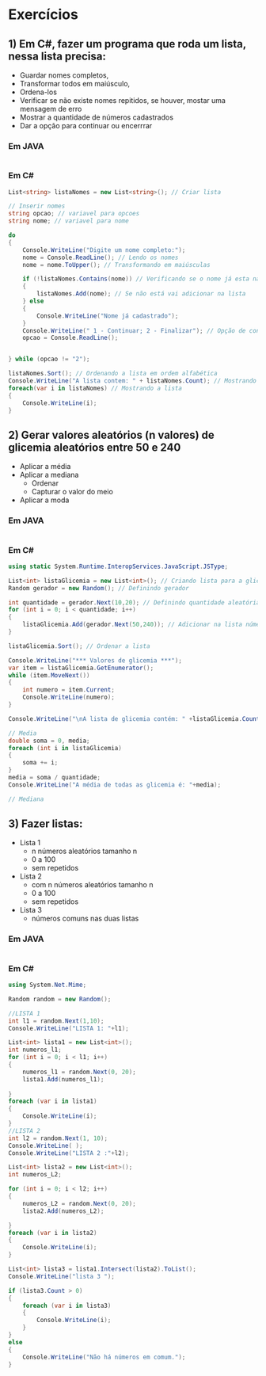 # Exercícios
## 1) Em C#, fazer um programa que roda um lista, nessa lista precisa:
* Guardar nomes completos, 
* Transformar todos em maiúsculo, 
* Ordena-los
* Verificar se não existe nomes repitidos, se houver, mostar uma mensagem de erro
* Mostrar a quantidade de números cadastrados
* Dar a opção para continuar ou encerrrar

### Em JAVA
```java

```

### Em C#
```c#
List<string> listaNomes = new List<string>(); // Criar lista

// Inserir nomes
string opcao; // variavel para opcoes
string nome; // variavel para nome

do
{
    Console.WriteLine("Digite um nome completo:");
    nome = Console.ReadLine(); // Lendo os nomes
    nome = nome.ToUpper(); // Transformando em maiúsculas

    if (!listaNomes.Contains(nome)) // Verificando se o nome já esta na lista
    {
        listaNomes.Add(nome); // Se não está vai adicionar na lista
    } else
    {
        Console.WriteLine("Nome já cadastrado");
    }
    Console.WriteLine(" 1 - Continuar; 2 - Finalizar"); // Opção de continuar para o usuario
    opcao = Console.ReadLine();


} while (opcao != "2");

listaNomes.Sort(); // Ordenando a lista em ordem alfabética
Console.WriteLine("A lista contem: " + listaNomes.Count); // Mostrando quantos nomes contem na lista
foreach(var i in listaNomes) // Mostrando a lista
{
    Console.WriteLine(i);
}
```

## 2) Gerar valores aleatórios (n valores) de glicemia aleatórios entre 50 e 240
* Aplicar a média
* Aplicar a mediana
  * Ordenar
  * Capturar o valor do meio
* Aplicar a moda

### Em JAVA
```java

```

### Em C#
```c#
using static System.Runtime.InteropServices.JavaScript.JSType;

List<int> listaGlicemia = new List<int>(); // Criando lista para a glicemia
Random gerador = new Random(); // Definindo gerador

int quantidade = gerador.Next(10,20); // Definindo quantidade aleatória entre 10 e 20
for (int i = 0; i < quantidade; i++)
{
    listaGlicemia.Add(gerador.Next(50,240)); // Adicionar na lista números entre 50 e 240
}

listaGlicemia.Sort(); // Ordenar a lista

Console.WriteLine("*** Valores de glicemia ***");
var item = listaGlicemia.GetEnumerator();
while (item.MoveNext())
{
    int numero = item.Current;
    Console.WriteLine(numero);
}

Console.WriteLine("\nA lista de glicemia contém: " +listaGlicemia.Count + " valores");

// Media
double soma = 0, media;
foreach (int i in listaGlicemia)
{
    soma += i;
}
media = soma / quantidade;
Console.WriteLine("A média de todas as glicemia é: "+media);

// Mediana
```

## 3) Fazer listas:
* Lista 1
  * n números aleatórios tamanho n
  * 0 a 100
  * sem repetidos
* Lista 2
  * com n números aleatórios tamanho n
  * 0 a 100
  * sem repetidos
* Lista 3
  * números comuns nas duas listas

### Em JAVA
```java

```


### Em C#
```c#
using System.Net.Mime;

Random random = new Random();   

//LISTA 1
int l1 = random.Next(1,10);
Console.WriteLine("LISTA 1: "+l1);

List<int> lista1 = new List<int>();
int numeros_l1;
for (int i = 0; i < l1; i++)
{
    numeros_l1 = random.Next(0, 20);
    lista1.Add(numeros_l1);
    
}
foreach (var i in lista1)
{
    Console.WriteLine(i);
}
//LISTA 2
int l2 = random.Next(1, 10);
Console.WriteLine( );
Console.WriteLine("LISTA 2 :"+l2);

List<int> lista2 = new List<int>();
int numeros_L2;

for (int i = 0; i < l2; i++)
{
    numeros_L2 = random.Next(0, 20);
    lista2.Add(numeros_L2);

}
foreach (var i in lista2)
{
    Console.WriteLine(i);
}

List<int> lista3 = lista1.Intersect(lista2).ToList();
Console.WriteLine("lista 3 ");

if (lista3.Count > 0)
{
    foreach (var i in lista3)
    {
        Console.WriteLine(i);
    }
}
else
{
    Console.WriteLine("Não há números em comum.");
}
```
